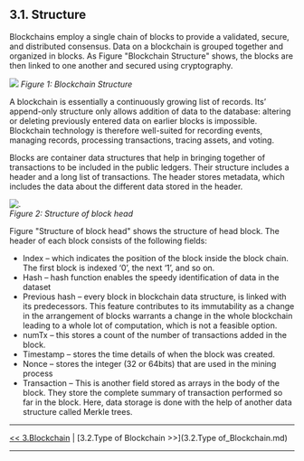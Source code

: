 ## 3.1. Structure 
Blockchains employ a single chain of blocks to provide a validated, secure, and distributed consensus. Data on a blockchain is grouped together and organized in blocks. As Figure "Blockchain Structure" shows, the blocks are then linked to one another and secured using cryptography.

![](https://cdn-images-1.medium.com/max/1412/1*LmE-r7mimGPsBCEgg3_ILQ.png)
*Figure 1: Blockchain Structure*

A blockchain is essentially a continuously growing list of records. Its’ append-only structure only allows addition of data to the database: altering or deleting previously entered data on earlier blocks is impossible. Blockchain technology is therefore well-suited for recording events, managing records, processing transactions, tracing assets, and voting.

Blocks are container data structures that help in bringing together of transactions to be included in the public ledgers. Their structure includes a header and a long list of transactions. The header stores metadata, which includes the data about the different data stored in the header. 

![.](https://derecho.tech/wp-content/uploads/2018/06/estructura-bloque-bitcoin-1.png?x65588) 
</br>
*Figure 2: Structure of block head*

Figure "Structure of block head" shows the structure of head block. The header of each block consists of the following fields:<br/>
- Index – which indicates the position of the block inside the block chain. The first block is indexed ‘0’, the next ‘1’, and so on.
- Hash – hash function enables the speedy identification of data in the dataset
- Previous hash – every block in blockchain data structure, is linked with its predecessors. This feature contributes to its immutability as a change in the arrangement of blocks warrants a change in the whole blockchain leading to a whole lot of computation, which is not a feasible option.
- numTx – this stores a count of the number of transactions added in the block.
- Timestamp – stores the time details of when the block was created.
- Nonce – stores the integer (32 or 64bits) that are used in the mining process
- Transaction –  This is another field stored as arrays in the body of the block. They store the complete summary of transaction performed so far in the block. Here, data storage is done with the help of another data structure called Merkle trees.

***

[<< 3.Blockchain](3.0.Blockchain.md) | [3.2.Type of Blockchain >>](3.2.Type of_Blockchain.md)

***

